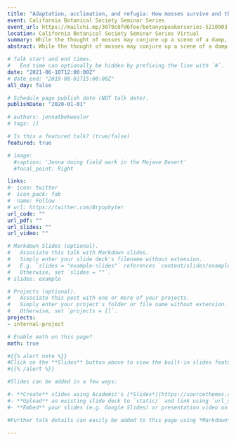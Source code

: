 ```yaml
---
title: "Adaptation, acclimation, and refugia: How mosses survive and thrive in the desert"
event: California Botanical Society Seminar Series
event_url: https://mailchi.mp/3079c8fd6fee/botanyspeakerseries-5210903
location: California Botanical Society Seminar Series Virtual
summary: While the thought of mosses may conjure up a scene of a damp, dark forest, mosses are actually common in deserts. This talk will cover some of my recent research on the genetic, physiological, and ecological adaptations that mosses in the genus Syntrichia (Pottiaceae) have to survive in the high light and low water habitat of California's Mojave Desert.  
abstract: While the thought of mosses may conjure up a scene of a damp, dark forest, mosses are actually common in deserts. This talk will cover some of my recent research on the genetic, physiological, and ecological adaptations that mosses in the genus Syntrichia (Pottiaceae) have to survive in the high light and low water habitat of California's Mojave Desert.  

# Talk start and end times.
#   End time can optionally be hidden by prefixing the line with `#`.
date: "2021-06-10T12:00:00Z"
# date_end: "2019-08-01T15:00:00Z"
all_day: false

# Schedule page publish date (NOT talk date).
publishDate: "2020-01-01"

# authors: jennatbekwealor
# tags: []

# Is this a featured talk? (true/false)
featured: true

# image:
  #caption: 'Jenna doing field work in the Mojave Desert'
  #focal_point: Right

links:
#- icon: twitter
#  icon_pack: fab
#  name: Follow
# url: https://twitter.com/Bryophyter
url_code: ""
url_pdf: ""
url_slides: ""
url_video: ""

# Markdown Slides (optional).
#   Associate this talk with Markdown slides.
#   Simply enter your slide deck's filename without extension.
#   E.g. `slides = "example-slides"` references `content/slides/example-slides.md`.
#   Otherwise, set `slides = ""`.
# slides: example

# Projects (optional).
#   Associate this post with one or more of your projects.
#   Simply enter your project's folder or file name without extension.
#   Otherwise, set `projects = []`.
projects:
- internal-project

# Enable math on this page?
math: true

#{{% alert note %}}
#Click on the **Slides** button above to view the built-in slides feature.
#{{% /alert %}}

#Slides can be added in a few ways:

#- **Create** slides using Academic's [*Slides*](https://sourcethemes.com/academic/docs/managing-content/#create-slides) feature and link using `slides` parameter in the front matter of the talk file
#- **Upload** an existing slide deck to `static/` and link using `url_slides` parameter in the front matter of the talk file
#- **Embed** your slides (e.g. Google Slides) or presentation video on this page using [shortcodes](https://sourcethemes.com/academic/docs/writing-markdown-latex/).

#Further talk details can easily be added to this page using *Markdown* and $\rm \LaTeX$ math code.

---
```



